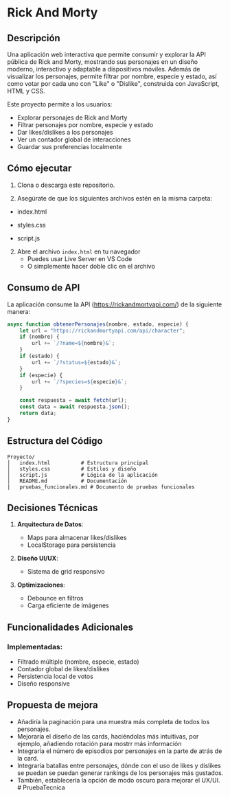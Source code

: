 # Rick And Morty


## Descripción

Una aplicación web interactiva que permite consumir y explorar la API pública de Rick and Morty, mostrando sus personajes en un diseño moderno, interactivo y adaptable a dispositivos móviles. Además de visualizar los personajes, permite filtrar por nombre, especie y estado, así como votar por cada uno con "Like" o "Dislike", construida con JavaScript, HTML y CSS. 

Este proyecto permite a los usuarios:
- Explorar personajes de Rick and Morty
- Filtrar personajes por nombre, especie y estado
- Dar likes/dislikes a los personajes
- Ver un contador global de interacciones
- Guardar sus preferencias localmente

## Cómo ejecutar

1. Clona o descarga este repositorio.

2. Asegúrate de que los siguientes archivos estén en la misma carpeta:

 - index.html

 - styles.css

 - script.js

2. Abre el archivo `index.html` en tu navegador
   - Puedes usar Live Server en VS Code
   - O simplemente hacer doble clic en el archivo

## Consumo de API

La aplicación consume la API (https://rickandmortyapi.com/) de la siguiente manera:

```javascript
async function obtenerPersonajes(nombre, estado, especie) {
    let url = "https://rickandmortyapi.com/api/character";
    if (nombre) {
        url += `/?name=${nombre}&`;
    }
    if (estado) {
        url += `/?status=${estado}&`;
    }
    if (especie) {
        url += `/?species=${especie}&`;
    }

    const respuesta = await fetch(url);
    const data = await respuesta.json();
    return data;
}
```

## Estructura del Código

```
Proyecto/
│   index.html          # Estructura principal
│   styles.css          # Estilos y diseño
│   script.js           # Lógica de la aplicación
│   README.md           # Documentación
|   pruebas_funcionales.md # Documento de pruebas funcionales

```

## Decisiones Técnicas


1. **Arquitectura de Datos**:
   - Maps para almacenar likes/dislikes
   - LocalStorage para persistencia

2. **Diseño UI/UX**:
   - Sistema de grid responsivo

3. **Optimizaciones**:
   - Debounce en filtros
   - Carga eficiente de imágenes

## Funcionalidades Adicionales

### Implementadas:
 - Filtrado múltiple (nombre, especie, estado)
 - Contador global de likes/dislikes
 - Persistencia local de votos
 - Diseño responsive

## Propuesta de mejora 
 - Añadiría la paginación para una muestra más completa de todos los personajes.
 - Mejoraría el diseño de las cards, haciéndolas más intuitivas, por ejemplo, añadiendo rotación para mostrr más información
 - Integraría el número de episodios por personajes en la parte de atrás de la card.
 - Integraría batallas entre personajes, dónde con el uso de likes y dislikes se puedan se puedan generar rankings de los personajes más gustados. 
 - También, establecería la opción de modo oscuro para mejorar el UX/UI.
#   P r u e b a T e c n i c a 
 
 